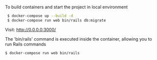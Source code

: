 To build containers and start the project in local environment

```bash
 $ docker-compose up --build -d
 $ docker-compose run web bin/rails db:migrate
```
Visit:
http://0.0.0.0:3000/

The 'bin/rails' command is executed inside the container, allowing you to run Rails commands

```bash
$ docker-compose run web bin/rails
```

